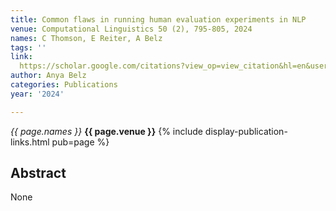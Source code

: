 ```yaml
---
title: Common flaws in running human evaluation experiments in NLP
venue: Computational Linguistics 50 (2), 795-805, 2024
names: C Thomson, E Reiter, A Belz
tags: ''
link: 
  https://scholar.google.com/citations?view_op=view_citation&hl=en&user=trwwiW4AAAAJ&pagesize=100&sortby=pubdate&citation_for_view=trwwiW4AAAAJ:ILKRHgRFtOwC
author: Anya Belz
categories: Publications
year: '2024'

---
```


*{{ page.names }}*
**{{ page.venue }}**
{% include display-publication-links.html pub=page %}
## Abstract

None